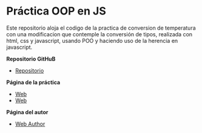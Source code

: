 # Práctica OOP en JS

Este repositorio aloja el codigo de la practica de conversion de temperatura con una modificacion que contemple la conversión de tipos, realizada con html, css y javascript, usando POO y haciendo uso de la herencia en javascript.


**Repositorio GitHuB**

* [Repositorio](https://github.com/ajyanreyu/object-oriented-programming-in-js-norbertoalbano)

**Página de la práctica**

* [Web](http://ajyanreyu.github.io/object-oriented-programming-in-js-norbertoalbano)
* [Web](http://alu0100611519.github.io/object-oriented-programming-in-js-norbertoalbano)

**Página del autor**

* [Web Author](http://ajyanreyu.github.io/)
